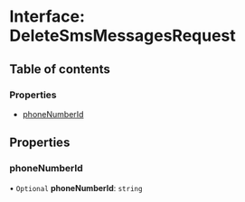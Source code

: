 # Interface: DeleteSmsMessagesRequest

## Table of contents

### Properties

- [phoneNumberId](DeleteSmsMessagesRequest.md#phonenumberid)

## Properties

### <a id="phonenumberid" name="phonenumberid"></a> phoneNumberId

• `Optional` **phoneNumberId**: `string`
